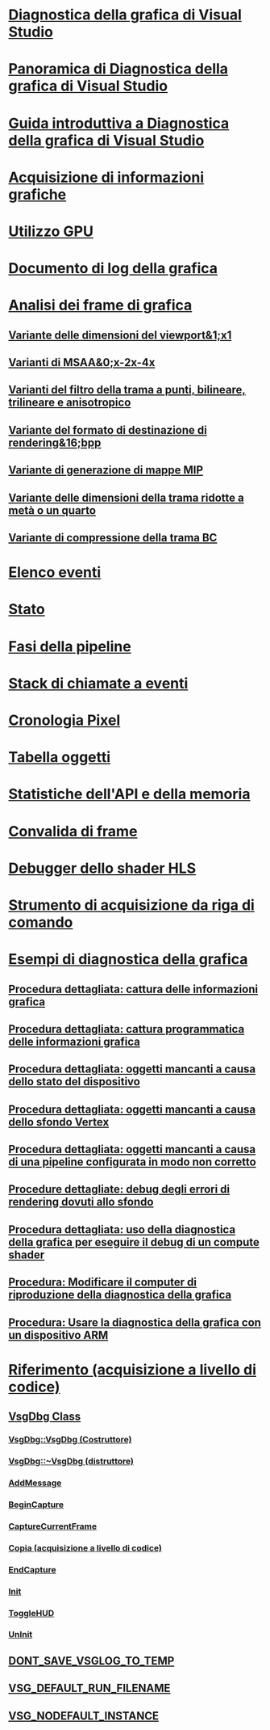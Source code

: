 # [Diagnostica della grafica di Visual Studio](visual-studio-graphics-diagnostics.md)
# [Panoramica di Diagnostica della grafica di Visual Studio](overview-of-visual-studio-graphics-diagnostics.md)
# [Guida introduttiva a Diagnostica della grafica di Visual Studio](getting-started-with-visual-studio-graphics-diagnostics.md)
# [Acquisizione di informazioni grafiche](capturing-graphics-information.md)
# [Utilizzo GPU](gpu-usage.md)
# [Documento di log della grafica](graphics-log-document.md)
# [Analisi dei frame di grafica](graphics-frame-analysis.md)
## [Variante delle dimensioni del viewport&1;x1](1x1-viewport-size-variant.md)
## [Varianti di MSAA&0;x-2x-4x](0x-2x-4x-msaa-variants.md)
## [Varianti del filtro della trama a punti, bilineare, trilineare e anisotropico](point-bilinear-trilinear-and-anisotropic-texture-filtering-variants.md)
## [Variante del formato di destinazione di rendering&16;bpp](16bpp-render-target-format-variant.md)
## [Variante di generazione di mappe MIP](mip-map-generation-variant.md)
## [Variante delle dimensioni della trama ridotte a metà o un quarto](half-quarter-texture-dimensions-variant.md)
## [Variante di compressione della trama BC](bc-texture-compression-variant.md)
# [Elenco eventi](graphics-event-list.md)
# [Stato](graphics-state.md)
# [Fasi della pipeline](graphics-pipeline-stages.md)
# [Stack di chiamate a eventi](graphics-event-call-stack.md)
# [Cronologia Pixel](graphics-pixel-history.md)
# [Tabella oggetti](graphics-object-table.md)
# [Statistiche dell'API e della memoria](graphics-api-and-memory-statistics.md)
# [Convalida di frame](graphics-frame-validation.md)
# [Debugger dello shader HLS](hlsl-shader-debugger.md)
# [Strumento di acquisizione da riga di comando](command-line-capture-tool.md)
# [Esempi di diagnostica della grafica](graphics-diagnostics-examples.md)
## [Procedura dettagliata: cattura delle informazioni grafica](walkthrough-capturing-graphics-information.md)
## [Procedura dettagliata: cattura programmatica delle informazioni grafica](walkthrough-capturing-graphics-information-programmatically.md)
## [Procedura dettagliata: oggetti mancanti a causa dello stato del dispositivo](walkthrough-missing-objects-due-to-device-state.md)
## [Procedura dettagliata: oggetti mancanti a causa dello sfondo Vertex](walkthrough-missing-objects-due-to-vertex-shading.md)
## [Procedura dettagliata: oggetti mancanti a causa di una pipeline configurata in modo non corretto](walkthrough-missing-objects-due-to-misconfigured-pipeline.md)
## [Procedure dettagliate: debug degli errori di rendering dovuti allo sfondo](walkthrough-debugging-rendering-errors-due-to-shading.md)
## [Procedura dettagliata: uso della diagnostica della grafica per eseguire il debug di un compute shader](walkthrough-using-graphics-diagnostics-to-debug-a-compute-shader.md)
## [Procedura: Modificare il computer di riproduzione della diagnostica della grafica](how-to-change-the-graphics-diagnostics-playback-machine.md)
## [Procedura: Usare la diagnostica della grafica con un dispositivo ARM](how-to-use-graphics-diagnostics-with-an-arm-device.md)
# [Riferimento (acquisizione a livello di codice)](reference-programmatic-capture.md)
## [VsgDbg Class](vsgdbg-class.md)
### [VsgDbg::VsgDbg (Costruttore)](vsgdbg-vsgdbg-constructor.md)
### [VsgDbg::~VsgDbg (distruttore)](vsgdbg-tilde-vsgdbg-destructor.md)
### [AddMessage](addmessage.md)
### [BeginCapture](begincapture.md)
### [CaptureCurrentFrame](capturecurrentframe.md)
### [Copia (acquisizione a livello di codice)](copy-programmatic-capture.md)
### [EndCapture](endcapture.md)
### [Init](init.md)
### [ToggleHUD](togglehud.md)
### [UnInit](uninit.md)
## [DONT_SAVE_VSGLOG_TO_TEMP](dont-save-vsglog-to-temp.md)
## [VSG_DEFAULT_RUN_FILENAME](vsg-default-run-filename.md)
## [VSG_NODEFAULT_INSTANCE](vsg-nodefault-instance.md)
